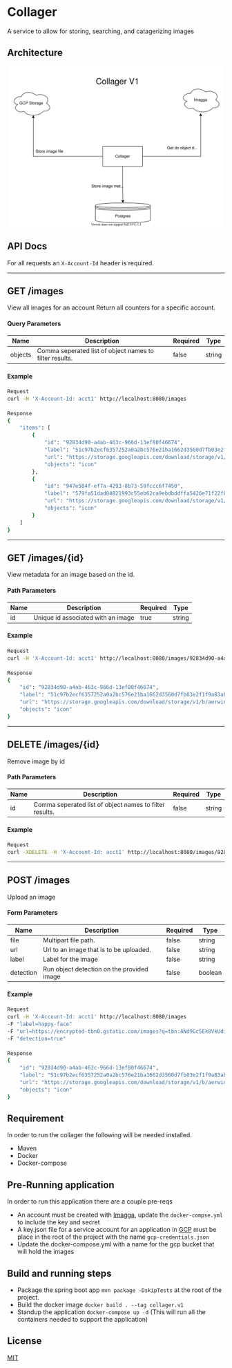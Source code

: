 # Collager
A service to allow for storing, searching, and catagerizing images


## Architecture
![Collager Architecture](https://github.com/aerwin3/collager/blob/main/docs/collager.svg?raw=true)


## API Docs

For all requests an `X-Account-Id` header is required.

-------------------------------
## GET /images
View all images for an account
Return all counters for a specific account.

#### Query Parameters
Name | Description | Required | Type
--- | --- | --- | ---
objects | Comma seperated list of object names to filter results. | false | string

#### Example
```bash
Request
curl -H 'X-Account-Id: acct1' http://localhost:8080/images

Response
{
    "items": [
        {
            "id": "92834d90-a4ab-463c-966d-13ef80f46674",
            "label": "51c97b2ecf6357252a0a2bc576e21ba1662d3560d7fb03e2f1f9a83ab2490e09",
            "url": "https://storage.googleapis.com/download/storage/v1/b/aerwin-test-collager/o/92834d90-a4ab-463c-966d-13ef80f46674?generation=1634712407416780&alt=media",
            "objects": "icon"
        },
        {
            "id": "947e584f-ef7a-4293-8b73-59fccc6f7450",
            "label": "579fa51dad84821993c55eb62ca9ebdbddffa5426e71f22f85f46a180c445d67",
            "url": "https://storage.googleapis.com/download/storage/v1/b/aerwin-test-collager/o/947e584f-ef7a-4293-8b73-59fccc6f7450?generation=1634704276510756&alt=media",
            "objects": "icon"
        }
    ]
}
```
-------------------------------
## GET /images/{id}
View metadata for an image based on the id.

#### Path Parameters
Name | Description | Required | Type
--- | --- | --- | ---
id | Unique id associated with an image | true | string

#### Example
```bash
Request
curl -H 'X-Account-Id: acct1' http://localhost:8080/images/92834d90-a4ab-463c-966d-13ef80f46674

Response
{
    "id": "92834d90-a4ab-463c-966d-13ef80f46674",
    "label": "51c97b2ecf6357252a0a2bc576e21ba1662d3560d7fb03e2f1f9a83ab2490e09",
    "url": "https://storage.googleapis.com/download/storage/v1/b/aerwin-test-collager/o/92834d90-a4ab-463c-966d-13ef80f46674?generation=1634712407416780&alt=media",
    "objects": "icon"
}
```
-------------------------------
## DELETE /images/{id}
Remove image by id

#### Path Parameters
Name | Description | Required | Type
--- | --- | --- | ---
id | Comma seperated list of object names to filter results. | false | string


#### Example
```bash
Request
curl -XDELETE -H 'X-Account-Id: acct1' http://localhost:8080/images/92834d90-a4ab-463c-966d-13ef80f46674
```

-------------------------------
## POST /images
Upload an image

#### Form Parameters
Name | Description | Required | Type
--- | --- | --- | ---
file | Multipart file path. | false | string
url  | Url to an image that is to be uploaded. | false | string
label | Label for the image | false | string
detection | Run object detection on the provided image | false | boolean

#### Example
```bash
Request
curl -H 'X-Account-Id: acct1' http://localhost:8080/images 
-F "label=happy-face"
-F "url=https://encrypted-tbn0.gstatic.com/images?q=tbn:ANd9GcSEk8VkUdiVga98u36sJuPA9en55G7LD8Q1sQ&usqp=CAU" 
-F "detection=true"

Response
{
    "id": "92834d90-a4ab-463c-966d-13ef80f46674",
    "label": "51c97b2ecf6357252a0a2bc576e21ba1662d3560d7fb03e2f1f9a83ab2490e09",
    "url": "https://storage.googleapis.com/download/storage/v1/b/aerwin-test-collager/o/92834d90-a4ab-463c-966d-13ef80f46674?generation=1634712407416780&alt=media",
    "objects": "icon"
}
```

## Requirement
In order to run the collager the following will be needed installed.
- Maven
- Docker
- Docker-compose 

## Pre-Running application
In order to run this application there are a couple pre-reqs
- An account must be created with [Imagga](https://imagga.com), update the `docker-compse.yml` to include the key and secret
- A key.json file for a service account for an application in [GCP](https://console.cloud.google.com/apis/credentials/serviceaccountkey) must be place in the root of the project with the name `gcp-credentials.json`
- Update the docker-compose.yml with a name for the gcp bucket that will hold the images

## Build and running steps
- Package the spring boot app `mvn package -DskipTests` at the root of the project.
- Build the docker image `docker build . --tag collager.v1`
- Standup the application `docker-compose up -d` (This will run all the containers needed to support the application)

## License
[MIT](https://choosealicense.com/licenses/mit/)
